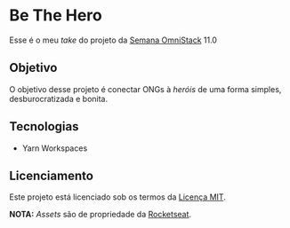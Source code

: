 # Be The Hero

Esse é o meu *take* do projeto da [Semana OmniStack](https://rocketseat.com.br/week) 11.0

## Objetivo

O objetivo desse projeto é conectar ONGs à *heróis* de uma forma simples, desburocratizada e bonita.

## Tecnologias

- Yarn Workspaces

## Licenciamento

Este projeto está licenciado sob os termos da [Licença MIT](./LICENSE).

**NOTA:** *Assets* são de propriedade da [Rocketseat](https://rocketseat.com.br/).
